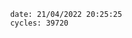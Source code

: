

                date: 21/04/2022 20:25:25
                cycles: 39720

                         